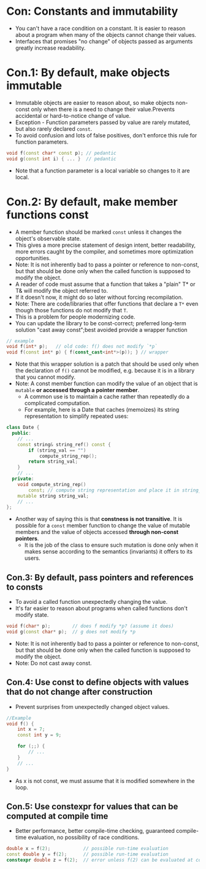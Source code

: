 # Con: Constants and immutability
- You can't have a race condition on a constant. It is easier to reason about a program when many of the objects cannot change their values.
- Interfaces that promises "no change" of objects passed as arguments greatly increase readability.

# Con.1: By default, make objects immutable
- Immutable objects are easier to reason about, so make objects non-const only when there is a need to change their value.Prevents accidental or hard-to-notice change of value.
- Exception - Function parameters passed by value are rarely mutated, but also rarely declared `const`.
- To avoid confusion and lots of false positives, don't enforce this rule for function parameters.
```cpp
void f(const char* const p); // pedantic
void g(const int i) { ... }  // pedantic
```
- Note that a function parameter is a local variable so changes to it are local.

# Con.2: By default, make member functions const
- A member function should be marked `const` unless it changes the object's observable state.
- This gives a more precise statement of design intent, better readability, more errors caught by the compiler, and sometimes more optimization opportunities.
- Note: It is not inherently bad to pass a pointer or reference to non-const, but that should be done only when the called function is supposed to modify the object.
- A reader of code must assume that a function that takes a "plain" T* or T& will modify the object referred to.
- If it doesn't now, it might do so later without forcing recompilation.
- Note: There are code/libraries that offer functions that declare a `T*` even though those functions do not modify that `T`.
- This is a problem for people modernizing code.
- You can update the library to be const-correct; preferred long-term solution "cast away const";best avoided provide a wrapper function

```cpp
// example
void f(int* p);   // old code: f() does not modify `*p`
void f(const int* p) { f(const_cast<int*>(p)); } // wrapper
```
- Note that this wrapper solution is a patch that should be used only when the declaration of `f()` cannot be modified, e.g. because it is in a library that you cannot modify.
- Note: A const member function can modify the value of an object that is `mutable` **or accessed through a pointer member**.
  - A common use is to maintain a cache rather than repeatedly do a complicated computation.
  - For example, here is a Date that caches (memoizes) its string representation to simplify repeated uses:
```cpp
class Date {
  public:
    // ...
    const string& string_ref() const {
        if (string_val == "")
            compute_string_rep();
        return string_val;
    }
    // ...
  private:
    void compute_string_rep()
        const; // compute string representation and place it in string_val
    mutable string string_val;
    // ...
};
```
- Another way of saying this is that **constness is not transitive**. It is possible for a `const` member function to change the value of mutable members and the value of objects accessed **through non-const pointers**.
  - It is the job of the class to ensure such mutation is done only when it makes sense according to the semantics (invariants) it offers to its users.

## Con.3: By default, pass pointers and references to consts
- To avoid a called function unexpectedly changing the value.
- It's far easier to reason about programs when called functions don't modify state.

```cpp
void f(char* p);        // does f modify *p? (assume it does)
void g(const char* p);  // g does not modify *p
```
- Note: It is not inherently bad to pass a pointer or reference to non-const, but that should be done only when the called function is supposed to modify the object.
- Note: Do not cast away const.

## Con.4: Use const to define objects with values that do not change after construction
- Prevent surprises from unexpectedly changed object values.
```cpp
//Example
void f() {
    int x = 7;
    const int y = 9;

    for (;;) {
        // ...
    }
    // ...
}
```
- As x is not const, we must assume that it is modified somewhere in the loop.

## Con.5: Use constexpr for values that can be computed at compile time
- Better performance, better compile-time checking, guaranteed compile-time evaluation, no possibility of race conditions.

```cpp
double x = f(2);            // possible run-time evaluation
const double y = f(2);      // possible run-time evaluation
constexpr double z = f(2);  // error unless f(2) can be evaluated at compile time
```
